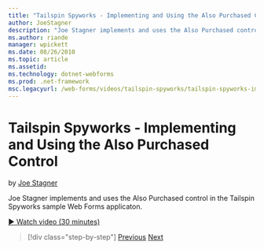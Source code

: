 ```yaml
---
title: "Tailspin Spyworks - Implementing and Using the Also Purchased Control | Microsoft Docs"
author: JoeStagner
description: "Joe Stagner implements and uses the Also Purchased control in the Tailspin Spyworks sample Web Forms application."
ms.author: riande
manager: wpickett
ms.date: 08/26/2010
ms.topic: article
ms.assetid: 
ms.technology: dotnet-webforms
ms.prod: .net-framework
msc.legacyurl: /web-forms/videos/tailspin-spyworks/tailspin-spyworks-implementing-and-using-the-also-purchased-control
---
```

Tailspin Spyworks - Implementing and Using the Also Purchased Control
====================
by [Joe Stagner](https://github.com/JoeStagner)

Joe Stagner implements and uses the Also Purchased control in the Tailspin Spyworks sample Web Forms applicaton.

[&#9654; Watch video (30 minutes)](https://channel9.msdn.com/Blogs/ASP-NET-Site-Videos/tailspin-spyworks-implementing-and-using-the-also-purchased-control)

>[!div class="step-by-step"]
[Previous](tailspin-spyworks-creating-and-using-the-popular-products-control.md)
[Next](tailspin-spyworks-intro-ui-and-edm.md)